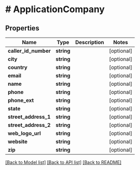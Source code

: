 # # ApplicationCompany

## Properties

Name | Type | Description | Notes
------------ | ------------- | ------------- | -------------
**caller_id_number** | **string** |  | [optional]
**city** | **string** |  | [optional]
**country** | **string** |  | [optional]
**email** | **string** |  | [optional]
**name** | **string** |  | [optional]
**phone** | **string** |  | [optional]
**phone_ext** | **string** |  | [optional]
**state** | **string** |  | [optional]
**street_address_1** | **string** |  | [optional]
**street_address_2** | **string** |  | [optional]
**web_logo_url** | **string** |  | [optional]
**website** | **string** |  | [optional]
**zip** | **string** |  | [optional]

[[Back to Model list]](../../README.md#models) [[Back to API list]](../../README.md#endpoints) [[Back to README]](../../README.md)
